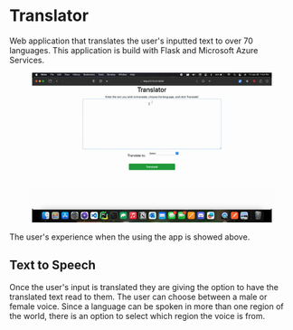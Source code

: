 # Translator

Web application that translates the user's inputted text to over 70 languages. This application is build with Flask and Microsoft Azure Services.

<figure style="text-align: center">
    <img src="static/images/Translator.gif" alt="GIF" width="600">
</figure>

The user's experience when the using the app is showed above.

## Text to Speech

Once the user's input is translated they are giving the option to have the translated text read to them. The user can choose between a male or female voice. Since a language can be spoken in more than one region of the world, there is an option to select which region the voice is from.
